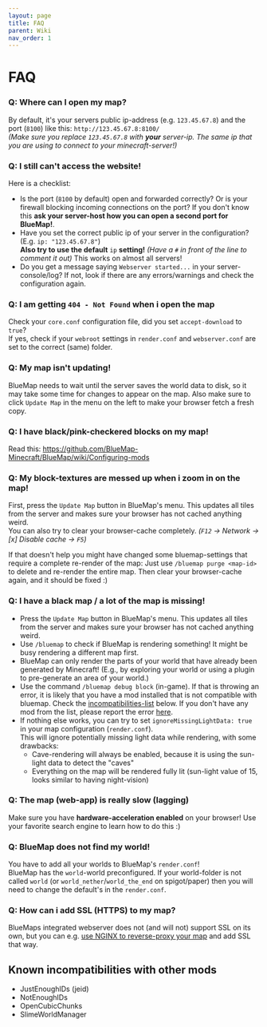 ```yaml
---
layout: page
title: FAQ
parent: Wiki
nav_order: 1
---
```


# FAQ

### Q: Where can I open my map?
By default, it's your servers public ip-address (e.g. `123.45.67.8`) and the port (`8100`) like this: `http://123.45.67.8:8100/`<br>
*(Make sure you replace `123.45.67.8` with **your** server-ip. The same ip that you are using to connect to your minecraft-server!)*

### Q: I still can't access the website!
Here is a checklist:
- Is the port (`8100` by default) open and forwarded correctly? Or is your firewall blocking incoming connections 
  on the port? If you don't know this **ask your server-host how you can open a second port for BlueMap!**.
- Have you set the correct public ip of your server in the configuration? (E.g. `ip: "123.45.67.8"`)<br>
  **Also try to use the default** `ip` **setting!** *(Have a `#` in front of the line to comment it out)*
  This works on almost all servers!
- Do you get a message saying `Webserver started...` in your server-console/log? If not, look if there are any 
  errors/warnings and check the configuration again.

### Q: I am getting `404 - Not Found` when i open the map
Check your `core.conf` configuration file, did you set `accept-download` to `true`?<br>
If yes, check if your `webroot` settings in `render.conf` and `webserver.conf` are set to the correct (same) folder.

### Q: My map isn't updating!
BlueMap needs to wait until the server saves the world data to disk, so it may take some time for changes to appear 
on the map. Also make sure to click `Update Map` in the menu on the left to make your browser fetch a fresh copy.

### Q: I have black/pink-checkered blocks on my map!
Read this: https://github.com/BlueMap-Minecraft/BlueMap/wiki/Configuring-mods

### Q: My block-textures are messed up when i zoom in on the map!
First, press the `Update Map` button in BlueMap's menu. This updates all tiles from the server and makes sure 
your browser has not cached anything weird.<br>
You can also try to clear your browser-cache completely. *(`F12` -> Network -> [x] Disable cache -> `F5`)*

If that doesn't help you might have changed some bluemap-settings that require a complete re-render of the map:
Just use `/bluemap purge <map-id>` to delete and re-render the entire map. Then clear your browser-cache again,
and it should be fixed :)

### Q: I have a black map / a lot of the map is missing!
- Press the `Update Map` button in BlueMap's menu. This updates all tiles from the server and makes sure your 
  browser has not cached anything weird.
- Use `/bluemap` to check if BlueMap is rendering something! It might be busy rendering a different map first.
- BlueMap can only render the parts of your world that have already been generated by Minecraft! (E.g., by exploring
  your world or using a plugin to pre-generate an area of your world.)
- Use the command `/bluemap debug block` (in-game). If that is throwing an error, it is likely that you have a mod 
  installed that is not compatible with bluemap. 
  Check the [incompatibilities-list](#known-incompatibilities-with-other-mods) below. 
  If you don't have any mod from the list, please report the error
  [here](https://github.com/BlueMap-Minecraft/BlueMap/issues).
- If nothing else works, you can try to set `ignoreMissingLightData: true` in your 
  map configuration (`render.conf`).<br>
  This will ignore potentially missing light data while rendering, with some drawbacks:
    - Cave-rendering will always be enabled, because it is using the sun-light data to detect the "caves"
    - Everything on the map will be rendered fully lit (sun-light value of 15, looks similar to having night-vision)

### Q: The map (web-app) is really slow (lagging)
Make sure you have **hardware-acceleration enabled** on your browser! 
Use your favorite search engine to learn how to do this :)

### Q: BlueMap does not find my world!
You have to add all your worlds to BlueMap's `render.conf`!<br>
BlueMap has the `world`-world preconfigured. If your world-folder is not called `world` 
(or `world_nether`/`world_the_end` on spigot/paper) then you will need to change the default's in the `render.conf`.

### Q: How can i add SSL (HTTPS) to my map?
BlueMaps integrated webserver does not (and will not) support SSL on its own, 
but you can e.g. [use NGINX to reverse-proxy your map]({{site.baseurl}}/wiki/webserver/NginxProxy.html) 
and add SSL that way.

## Known incompatibilities with other mods
- JustEnoughIDs (jeid)
- NotEnoughIDs
- OpenCubicChunks
- SlimeWorldManager
